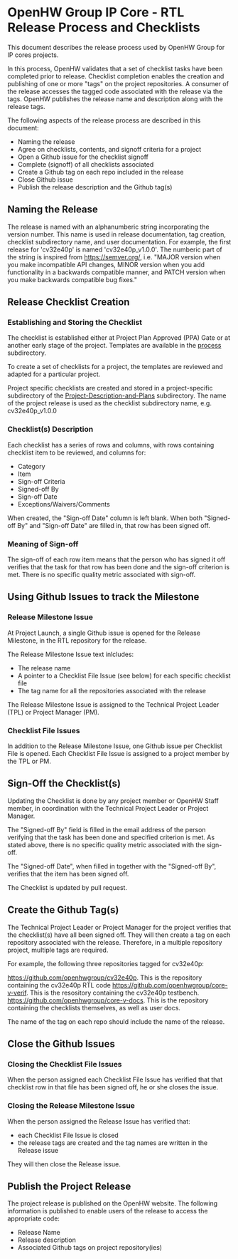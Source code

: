 # OpenHW Group IP Core - RTL Release Process and Checklists

This document describes the release process used by OpenHW Group for IP cores projects.

In this process, OpenHW validates that a set of checklist tasks have been completed prior to release.
Checklist completion enables the creation and publishing of one or more "tags" on the project repositories. A consumer of the release accesses the tagged code associated with the release via the tags. OpenHW publishes the release name and description along with the release tags.


The following aspects of the release process are described in this document: 
* Naming the release
* Agree on checklists, contents, and signoff criteria for a project
* Open a Github issue for the checklist signoff
* Complete (signoff) of all checklists associated
* Create a Github tag on each repo included in the release
* Close Github issue
* Publish the release description and the Github tag(s)

## Naming the Release

The release is named with an alphanumberic string incorporating the version number. This name is used in release documentation, tag creation, checklist subdirectory name, and user documentation.
For example, the first release for 'cv32e40p' is named  'cv32e40p_v1.0.0'.
The numberic part of the string is inspired from https://semver.org/, i.e.
"MAJOR version when you make incompatible API changes,
MINOR version when you add functionality in a backwards compatible manner, and
PATCH version when you make backwards compatible bug fixes."

## Release Checklist Creation

### Establishing and Storing the Checklist

The checklist is established either at Project Plan Approved (PPA) Gate or at another early stage of the project. 
Templates are available in the [process](https://github.com/openhwgroup/programs/tree/master/process) subdirectory.

To create a set of checklists for a project, the templates are reviewed and adapted for a particular project.

Project specific checklists are created and stored in a project-specific subdirectory of the [Project-Description-and-Plans](https://github.com/openhwgroup/programs/tree/master/Project-Description-and-Plans) subdirectory.
The name of the project release is used as the checklist subdirectory name, e.g. cv32e40p_v1.0.0

### Checklist(s) Description

Each checklist has a series of rows and columns, with rows containing checklist item to be reviewed, and columns for:

* Category	
* Item	
* Sign-off Criteria	
* Signed-off By	
* Sign-off Date	
* Exceptions/Waivers/Comments

When created, the "Sign-off Date" column is left blank. When both "Signed-off By" and "Sign-off Date" are filled in, that row has been signed off.

### Meaning of Sign-off
The sign-off of each row item means that the person who has signed it off verifies that the task for that row has been done and the sign-off criterion is met. There is no specific quality metric associated with sign-off. 



## Using Github Issues to track the Milestone

### Release Milestone Issue

At Project Launch, a single Github issue is opened for the Release Milestone, in the RTL repository for the release.

The Release Milestone Issue text inlcludes:
* The release name
* A pointer to a Checklist File Issue (see below) for each specific checklist file
* The tag name for all the repositories associated with the release

The Release Milestone Issue is assigned to the Technical Project Leader (TPL) or Project Manager (PM).

### Checklist File Issues

In addition to the Release Milestone Issue, one Github issue per Checklist File is opened.
Each Checklist File Issue is assigned to a project member by the TPL or PM.



## Sign-Off the Checklist(s)

Updating the Checklist is done by any project member or OpenHW Staff member, in coordination with the Technical Project Leader or Project Manager.

The "Signed-off By" field is filled in the email address of the person verifying that the task has been done and specified criterion is met.
As stated above, there is no specific quality metric associated with the sign-off.

The "Signed-off Date", when filled in together with the "Signed-off By", verifies that the item has been signed off.

The Checklist is updated by pull request.


## Create the Github Tag(s)

The Technical Project Leader or Project Manager for the project verifies that the checklist(s)
have all been signed off. They will then create a tag on each repository associated with the release.
Therefore, in a multiple repository project, multiple tags are required.

For example, the following three repositories tagged for cv32e40p:

https://github.com/openhwgroup/cv32e40p. This is the repository containing the cv32e40p RTL code
https://github.com/openhwgroup/core-v-verif. This is the resository containing the cv32e40p testbench.
https://github.com/openhwgroup/core-v-docs. This is the repository containing the checklists themselves, as well as user docs.


The name of the tag on each repo should include the name of the release.



## Close the Github Issues

### Closing the Checklist File Issues
When the person assigned each Checklist File Issue has verified that that checklist row in that file has been signed off, he or she closes the issue.

### Closing the Release Milestone Issue
When the person assigned the Release Issue has verified that:
* each Checklist File Issue is closed
* the release tags are created and the tag names are written in the Release issue

They will then close the Release issue.




## Publish the Project Release

The project release is published on the OpenHW website. The following information is published to enable users of the release to access the appropriate code:

* Release Name
* Release description
* Associated Github tags on project repository(ies)
